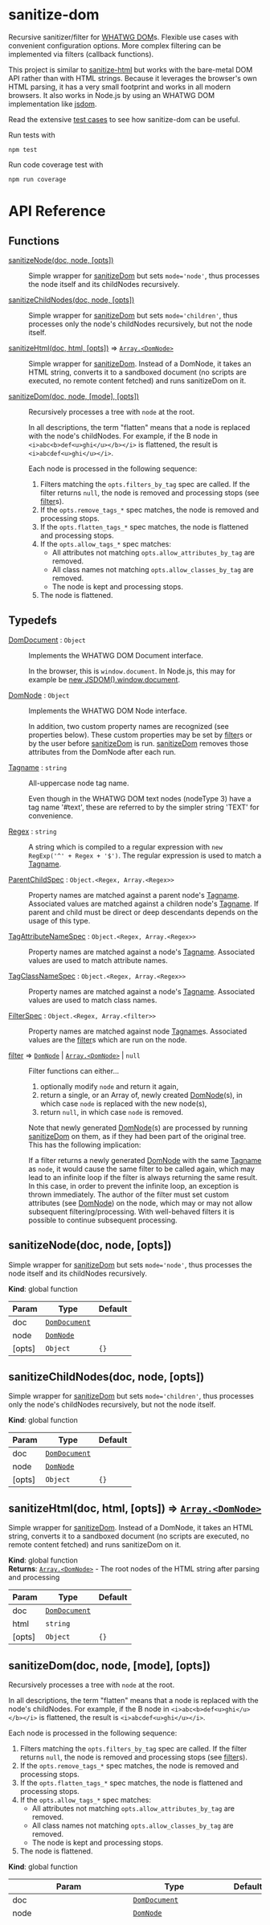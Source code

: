 # sanitize-dom

Recursive sanitizer/filter for [WHATWG DOM](https://dom.spec.whatwg.org)s. Flexible use cases with convenient configuration options. More complex filtering can be implemented via filters (callback functions).

This project is similar to [sanitize-html](https://github.com/punkave/sanitize-html) but works with the bare-metal DOM API rather than with HTML strings. Because it leverages the browser's own HTML parsing, it has a very small footprint and works in all modern browsers. It also works in Node.js by using an WHATWG DOM implementation like [jsdom](https://github.com/tmpvar/jsdom).

Read the extensive [test cases](tests/test.js) to see how sanitize-dom can be useful.

Run tests with

    npm test
    
Run code coverage test with

    npm run coverage

# API Reference

## Functions

<dl>
<dt><a href="#sanitizeNode">sanitizeNode(doc, node, [opts])</a></dt>
<dd><p>Simple wrapper for <a href="#sanitizeDom">sanitizeDom</a> but sets <code>mode=&#39;node&#39;</code>, thus processes
the node itself and its childNodes recursively.</p>
</dd>
<dt><a href="#sanitizeChildNodes">sanitizeChildNodes(doc, node, [opts])</a></dt>
<dd><p>Simple wrapper for <a href="#sanitizeDom">sanitizeDom</a> but sets <code>mode=&#39;children&#39;</code>, thus processes
only the node&#39;s childNodes recursively, but not the node itself.</p>
</dd>
<dt><a href="#sanitizeHtml">sanitizeHtml(doc, html, [opts])</a> ⇒ <code><a href="#DomNode">Array.&lt;DomNode&gt;</a></code></dt>
<dd><p>Simple wrapper for <a href="#sanitizeDom">sanitizeDom</a>. Instead of a DomNode, it takes an
HTML string, converts it to a sandboxed document (no scripts are executed, no
remote content fetched) and runs sanitizeDom on it.</p>
</dd>
<dt><a href="#sanitizeDom">sanitizeDom(doc, node, [mode], [opts])</a></dt>
<dd><p>Recursively processes a tree with <code>node</code> at the root.</p>
<p>In all descriptions, the term &quot;flatten&quot; means that a node is replaced with the node&#39;s childNodes. For example, if the B node in <code>&lt;i&gt;abc&lt;b&gt;def&lt;u&gt;ghi&lt;/u&gt;&lt;/b&gt;&lt;/i&gt;</code> is flattened, the result is <code>&lt;i&gt;abcdef&lt;u&gt;ghi&lt;/u&gt;&lt;/i&gt;</code>.</p>
<p>Each node is processed in the following sequence:</p>
<ol>
<li>Filters matching the <code>opts.filters_by_tag</code> spec are called. If the filter returns <code>null</code>, the node is removed and processing stops (see <a href="#filter">filter</a>s).</li>
<li>If the <code>opts.remove_tags_*</code> spec matches, the node is removed and processing stops.</li>
<li>If the <code>opts.flatten_tags_*</code> spec matches, the node is flattened and processing stops.</li>
<li>If the <code>opts.allow_tags_*</code> spec matches:<ul>
<li>All attributes not matching <code>opts.allow_attributes_by_tag</code> are removed.</li>
<li>All class names not matching <code>opts.allow_classes_by_tag</code> are removed.</li>
<li>The node is kept and processing stops.</li>
</ul>
</li>
<li>The node is flattened.</li>
</ol>
</dd>
</dl>

## Typedefs

<dl>
<dt><a href="#DomDocument">DomDocument</a> : <code>Object</code></dt>
<dd><p>Implements the WHATWG DOM Document interface.</p>
<p>In the browser, this is <code>window.document</code>. In Node.js, this may for example be
<a href="https://github.com/tmpvar/jsdom">new JSDOM().window.document</a>.</p>
</dd>
<dt><a href="#DomNode">DomNode</a> : <code>Object</code></dt>
<dd><p>Implements the WHATWG DOM Node interface.</p>
<p>In addition, two custom property names are recognized (see properties below).
These custom properties may be set by <a href="#filter">filter</a>s or by the user
before <a href="#sanitizeDom">sanitizeDom</a> is run. <a href="#sanitizeDom">sanitizeDom</a> removes those
attributes from the DomNode after each run.</p>
</dd>
<dt><a href="#Tagname">Tagname</a> : <code>string</code></dt>
<dd><p>All-uppercase node tag name.</p>
<p>Even though in the WHATWG DOM text nodes (nodeType 3) have a tag name &#39;#text&#39;,
these are referred to by the simpler string &#39;TEXT&#39; for convenience.</p>
</dd>
<dt><a href="#Regex">Regex</a> : <code>string</code></dt>
<dd><p>A string which is compiled to a regular expression with <code>new RegExp(&#39;^&#39; + Regex + &#39;$&#39;)</code>. The regular expression is used to match a <a href="#Tagname">Tagname</a>.</p>
</dd>
<dt><a href="#ParentChildSpec">ParentChildSpec</a> : <code>Object.&lt;Regex, Array.&lt;Regex&gt;&gt;</code></dt>
<dd><p>Property names are matched against a parent node&#39;s <a href="#Tagname">Tagname</a>. Associated values are matched against a children node&#39;s <a href="#Tagname">Tagname</a>. If parent and child
must be direct or deep descendants depends on the usage of this type.</p>
</dd>
<dt><a href="#TagAttributeNameSpec">TagAttributeNameSpec</a> : <code>Object.&lt;Regex, Array.&lt;Regex&gt;&gt;</code></dt>
<dd><p>Property names are matched against a node&#39;s <a href="#Tagname">Tagname</a>. Associated values are used to match attribute names.</p>
</dd>
<dt><a href="#TagClassNameSpec">TagClassNameSpec</a> : <code>Object.&lt;Regex, Array.&lt;Regex&gt;&gt;</code></dt>
<dd><p>Property names are matched against a node&#39;s <a href="#Tagname">Tagname</a>. Associated values are used to match class names.</p>
</dd>
<dt><a href="#FilterSpec">FilterSpec</a> : <code>Object.&lt;Regex, Array.&lt;filter&gt;&gt;</code></dt>
<dd><p>Property names are matched against node <a href="#Tagname">Tagname</a>s. Associated values
are the <a href="#filter">filter</a>s which are run on the node.</p>
</dd>
<dt><a href="#filter">filter</a> ⇒ <code><a href="#DomNode">DomNode</a></code> | <code><a href="#DomNode">Array.&lt;DomNode&gt;</a></code> | <code>null</code></dt>
<dd><p>Filter functions can either...</p>
<ol>
<li>optionally modify <code>node</code> and return it again,</li>
<li>return a single, or an Array of, newly created <a href="#DomNode">DomNode</a>(s), in which case <code>node</code> is replaced with the new node(s),</li>
<li>return <code>null</code>, in which case <code>node</code> is removed.</li>
</ol>
<p>Note that newly generated <a href="#DomNode">DomNode</a>(s) are processed by running
<a href="#sanitizeDom">sanitizeDom</a> on them, as if they had been part of the original tree.
This has the following implication:</p>
<p>If a filter returns a newly generated <a href="#DomNode">DomNode</a> with the same <a href="#Tagname">Tagname</a> as <code>node</code>, it would cause the same filter to be called again, which may lead to an infinite loop if the filter is always returning the same result. In this case, in order to prevent the infinite loop, an exception is thrown immediately. The author of the filter must set custom attributes (see <a href="#DomNode">DomNode</a>) on the node, which may or may not allow subsequent filtering/processing. With well-behaved filters it is possible to continue subsequent processing.</p>
</dd>
</dl>

<a name="sanitizeNode"></a>

## sanitizeNode(doc, node, [opts])
Simple wrapper for [sanitizeDom](#sanitizeDom) but sets `mode='node'`, thus processes
the node itself and its childNodes recursively.

**Kind**: global function  

| Param | Type | Default |
| --- | --- | --- |
| doc | [<code>DomDocument</code>](#DomDocument) |  | 
| node | [<code>DomNode</code>](#DomNode) |  | 
| [opts] | <code>Object</code> | <code>{}</code> | 

<a name="sanitizeChildNodes"></a>

## sanitizeChildNodes(doc, node, [opts])
Simple wrapper for [sanitizeDom](#sanitizeDom) but sets `mode='children'`, thus processes
only the node's childNodes recursively, but not the node itself.

**Kind**: global function  

| Param | Type | Default |
| --- | --- | --- |
| doc | [<code>DomDocument</code>](#DomDocument) |  | 
| node | [<code>DomNode</code>](#DomNode) |  | 
| [opts] | <code>Object</code> | <code>{}</code> | 

<a name="sanitizeHtml"></a>

## sanitizeHtml(doc, html, [opts]) ⇒ [<code>Array.&lt;DomNode&gt;</code>](#DomNode)
Simple wrapper for [sanitizeDom](#sanitizeDom). Instead of a DomNode, it takes an
HTML string, converts it to a sandboxed document (no scripts are executed, no
remote content fetched) and runs sanitizeDom on it.

**Kind**: global function  
**Returns**: [<code>Array.&lt;DomNode&gt;</code>](#DomNode) - The root nodes of the HTML string after parsing and processing  

| Param | Type | Default |
| --- | --- | --- |
| doc | [<code>DomDocument</code>](#DomDocument) |  | 
| html | <code>string</code> |  | 
| [opts] | <code>Object</code> | <code>{}</code> | 

<a name="sanitizeDom"></a>

## sanitizeDom(doc, node, [mode], [opts])
Recursively processes a tree with `node` at the root.

In all descriptions, the term "flatten" means that a node is replaced with the node's childNodes. For example, if the B node in `<i>abc<b>def<u>ghi</u></b></i>` is flattened, the result is `<i>abcdef<u>ghi</u></i>`.

Each node is processed in the following sequence:

1. Filters matching the `opts.filters_by_tag` spec are called. If the filter returns `null`, the node is removed and processing stops (see [filter](#filter)s).
2. If the `opts.remove_tags_*` spec matches, the node is removed and processing stops.
3. If the `opts.flatten_tags_*` spec matches, the node is flattened and processing stops.
4. If the `opts.allow_tags_*` spec matches:
    * All attributes not matching `opts.allow_attributes_by_tag` are removed.
    * All class names not matching `opts.allow_classes_by_tag` are removed.
    * The node is kept and processing stops.
5. The node is flattened.

**Kind**: global function  

| Param | Type | Default | Description |
| --- | --- | --- | --- |
| doc | [<code>DomDocument</code>](#DomDocument) |  | The document |
| node | [<code>DomNode</code>](#DomNode) |  | The root node |
| [mode] | <code>String</code> | <code>node</code> | If 'node' then the node itself and its descendants are processed recursively. If 'children' then the children and its descendants are processed recursively, but not the node itself (useful when `node` is `BODY` or `DocumentFragment`). |
| [opts] | <code>Object</code> | <code>{}</code> | Options for processing. |
| [opts.filters_by_tag] | [<code>FilterSpec</code>](#FilterSpec) | <code>{}</code> | Matching filters are called with the node. |
| [opts.remove_tags_direct] | [<code>ParentChildSpec</code>](#ParentChildSpec) | <code>{}</code> | Matching nodes which are a direct child of the matching parent node are removed. |
| [opts.remove_tags_deep] | [<code>ParentChildSpec</code>](#ParentChildSpec) | <code>{&#x27;.*&#x27;: [&#x27;style&#x27;, &#x27;script&#x27;, &#x27;textarea&#x27;, &#x27;noscript&#x27;]}</code> | Matching nodes which are anywhere below the matching parent node are removed. |
| [opts.flatten_tags_direct] | [<code>ParentChildSpec</code>](#ParentChildSpec) | <code>{}</code> | Matching nodes which are a direct child of the matching parent node are flattened. |
| [opts.flatten_tags_deep] | [<code>ParentChildSpec</code>](#ParentChildSpec) | <code>{}</code> | Matching nodes which are anywhere below the matching parent node are flattened. |
| [opts.allow_tags_direct] | [<code>ParentChildSpec</code>](#ParentChildSpec) | <code>{}</code> | Matching nodes which are a direct child of the matching parent node are kept. |
| [opts.allow_tags_deep] | [<code>ParentChildSpec</code>](#ParentChildSpec) | <code>{}</code> | Matching nodes which are anywhere below the matching parent node are kept. |
| [opts.allow_attributes_by_tag] | [<code>TagAttributeNameSpec</code>](#TagAttributeNameSpec) | <code>{}</code> | Matching attribute names of a matching node are kept. Other attributes are removed. |
| [opts.allow_classes_by_tag] | [<code>TagClassNameSpec</code>](#TagClassNameSpec) | <code>{}</code> | Matching class names of a matching node are kept. Other class names are removed. If no class names are remaining, the class attribute is removed. |
| [opts.remove_empty] | <code>boolean</code> | <code>false</code> | Remove nodes which are completely empty or contain only white space. |

<a name="DomDocument"></a>

## DomDocument : <code>Object</code>
Implements the WHATWG DOM Document interface.

In the browser, this is `window.document`. In Node.js, this may for example be
[new JSDOM().window.document](https://github.com/tmpvar/jsdom).

**Kind**: global typedef  
**See**: [https://dom.spec.whatwg.org/#interface-document](https://dom.spec.whatwg.org/#interface-document)  
<a name="DomNode"></a>

## DomNode : <code>Object</code>
Implements the WHATWG DOM Node interface.

In addition, two custom property names are recognized (see properties below).
These custom properties may be set by [filter](#filter)s or by the user
before [sanitizeDom](#sanitizeDom) is run. [sanitizeDom](#sanitizeDom) removes those
attributes from the DomNode after each run.

**Kind**: global typedef  
**See**: [https://dom.spec.whatwg.org/#interface-node](https://dom.spec.whatwg.org/#interface-node)  
**Properties**

| Name | Type | Description |
| --- | --- | --- |
| sanitize_skip_filters | <code>boolean</code> | If truthy, disables all filters for this node. |
| sanitize_skip | <code>boolean</code> | If truthy, disables all processing of this node. |

<a name="Tagname"></a>

## Tagname : <code>string</code>
All-uppercase node tag name.

Even though in the WHATWG DOM text nodes (nodeType 3) have a tag name '#text',
these are referred to by the simpler string 'TEXT' for convenience.

**Kind**: global typedef  
**Example**  
```js
'DIV'
'H1'
'TEXT'
```
<a name="Regex"></a>

## Regex : <code>string</code>
A string which is compiled to a regular expression with `new RegExp('^' + Regex + '$')`. The regular expression is used to match a [Tagname](#Tagname).

**Kind**: global typedef  
**Example**  
```js
'.*'         // matches any tag
'DIV'        // matches DIV
'DIV|H[1-3]' // matches DIV, H1, H2 and H3
'TEXT'       // matches text nodes (nodeType 3)
```
<a name="ParentChildSpec"></a>

## ParentChildSpec : <code>Object.&lt;Regex, Array.&lt;Regex&gt;&gt;</code>
Property names are matched against a parent node's [Tagname](#Tagname). Associated values are matched against a children node's [Tagname](#Tagname). If parent and child
must be direct or deep descendants depends on the usage of this type.

**Kind**: global typedef  
**Example**  
```js
{
  'DIV|SPAN': ['H[1-3]', 'B'], // matches H1, H2, H3 and B within DIV or SPAN
  'STRONG': ['.*'] // matches all tags within STRONG
}
```
<a name="TagAttributeNameSpec"></a>

## TagAttributeNameSpec : <code>Object.&lt;Regex, Array.&lt;Regex&gt;&gt;</code>
Property names are matched against a node's [Tagname](#Tagname). Associated values are used to match attribute names.

**Kind**: global typedef  
**Example**  
```js
{
  'H[1-3]': ['id', 'class'], // matches 'id' and 'class' attributes of all H1, H2 and H3 nodes
  'STRONG': ['data-.*'] // matches all 'data-.*' attributes of STRONG nodes.
}
```
<a name="TagClassNameSpec"></a>

## TagClassNameSpec : <code>Object.&lt;Regex, Array.&lt;Regex&gt;&gt;</code>
Property names are matched against a node's [Tagname](#Tagname). Associated values are used to match class names.

**Kind**: global typedef  
**Example**  
```js
{
  'DIV|SPAN': ['blue', 'red'] // matches 'blue' and 'red' class names of all DIV and SPAN nodes
}
```
<a name="FilterSpec"></a>

## FilterSpec : <code>Object.&lt;Regex, Array.&lt;filter&gt;&gt;</code>
Property names are matched against node [Tagname](#Tagname)s. Associated values
are the [filter](#filter)s which are run on the node.

**Kind**: global typedef  
<a name="filter"></a>

## filter ⇒ [<code>DomNode</code>](#DomNode) \| [<code>Array.&lt;DomNode&gt;</code>](#DomNode) \| <code>null</code>
Filter functions can either...

1. optionally modify `node` and return it again,
2. return a single, or an Array of, newly created [DomNode](#DomNode)(s), in which case `node` is replaced with the new node(s),
3. return `null`, in which case `node` is removed.

Note that newly generated [DomNode](#DomNode)(s) are processed by running
[sanitizeDom](#sanitizeDom) on them, as if they had been part of the original tree.
This has the following implication:

If a filter returns a newly generated [DomNode](#DomNode) with the same [Tagname](#Tagname) as `node`, it would cause the same filter to be called again, which may lead to an infinite loop if the filter is always returning the same result. In this case, in order to prevent the infinite loop, an exception is thrown immediately. The author of the filter must set custom attributes (see [DomNode](#DomNode)) on the node, which may or may not allow subsequent filtering/processing. With well-behaved filters it is possible to continue subsequent processing.

**Kind**: global typedef  

| Param | Type | Description |
| --- | --- | --- |
| node | [<code>DomNode</code>](#DomNode) | Currently processed node |
| parents | [<code>Array.&lt;DomNode&gt;</code>](#DomNode) | The parent nodes of `node`. |
| parent_nodenames | [<code>Array.&lt;Tagname&gt;</code>](#Tagname) | The tag names of the parent nodes, provided for convenience. |




# License

Copyright 2017 Michael Karl Franzl

Permission is hereby granted, free of charge, to any person obtaining a copy of this software and associated documentation files (the "Software"), to deal in the Software without restriction, including without limitation the rights to use, copy, modify, merge, publish, distribute, sublicense, and/or sell copies of the Software, and to permit persons to whom the Software is furnished to do so, subject to the following conditions:

The above copyright notice and this permission notice shall be included in all copies or substantial portions of the Software.

THE SOFTWARE IS PROVIDED "AS IS", WITHOUT WARRANTY OF ANY KIND, EXPRESS OR IMPLIED, INCLUDING BUT NOT LIMITED TO THE WARRANTIES OF MERCHANTABILITY, FITNESS FOR A PARTICULAR PURPOSE AND NONINFRINGEMENT. IN NO EVENT SHALL THE AUTHORS OR COPYRIGHT HOLDERS BE LIABLE FOR ANY CLAIM, DAMAGES OR OTHER LIABILITY, WHETHER IN AN ACTION OF CONTRACT, TORT OR OTHERWISE, ARISING FROM, OUT OF OR IN CONNECTION WITH THE SOFTWARE OR THE USE OR OTHER DEALINGS IN THE SOFTWARE.